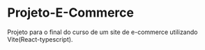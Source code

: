 # Projeto-E-Commerce
 Projeto para o final do curso de um site de e-commerce utilizando Vite(React-typescript).
